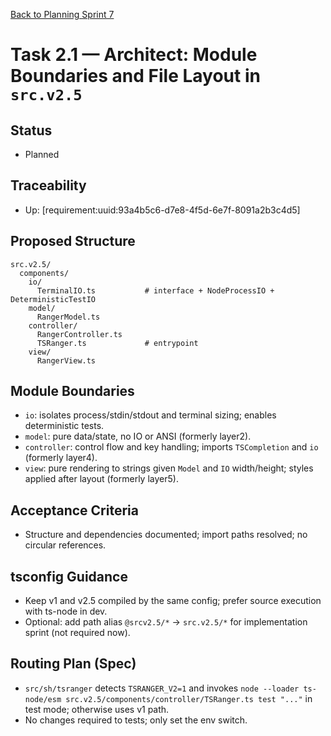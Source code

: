 [Back to Planning Sprint 7](./planning.md)

# Task 2.1 — Architect: Module Boundaries and File Layout in `src.v2.5`

## Status
- Planned

## Traceability
- Up: [requirement:uuid:93a4b5c6-d7e8-4f5d-6e7f-8091a2b3c4d5]

## Proposed Structure
```
src.v2.5/
  components/
    io/
      TerminalIO.ts           # interface + NodeProcessIO + DeterministicTestIO
    model/
      RangerModel.ts
    controller/
      RangerController.ts
      TSRanger.ts             # entrypoint
    view/
      RangerView.ts
```

## Module Boundaries
- `io`: isolates process/stdin/stdout and terminal sizing; enables deterministic tests.
- `model`: pure data/state, no IO or ANSI (formerly layer2).
- `controller`: control flow and key handling; imports `TSCompletion` and `io` (formerly layer4).
- `view`: pure rendering to strings given `Model` and `IO` width/height; styles applied after layout (formerly layer5).

## Acceptance Criteria
- Structure and dependencies documented; import paths resolved; no circular references.

## tsconfig Guidance
- Keep v1 and v2.5 compiled by the same config; prefer source execution with ts-node in dev.
- Optional: add path alias `@srcv2.5/*` -> `src.v2.5/*` for implementation sprint (not required now).

## Routing Plan (Spec)
- `src/sh/tsranger` detects `TSRANGER_V2=1` and invokes `node --loader ts-node/esm src.v2.5/components/controller/TSRanger.ts test "..."` in test mode; otherwise uses v1 path.
- No changes required to tests; only set the env switch.
